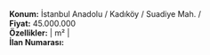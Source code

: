 ## 

**Konum:** İstanbul Anadolu / Kadıköy / Suadiye Mah. /  
**Fiyat:** 45.000.000  
**Özellikler:**  |  m² |   
**İlan Numarası:** 
